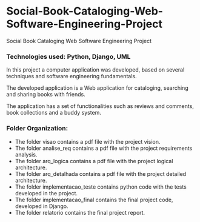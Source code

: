 # Social-Book-Cataloging-Web-Software-Engineering-Project
Social Book Cataloging Web Software Engineering Project

### Technologies used: Python, Django, UML

In this project a computer application was developed, based on several techniques and 
software engineering fundamentals. 

The developed application is a Web application for cataloging, searching and sharing books with friends. 

The application has a set of functionalities such as 
reviews and comments, book collections and a buddy system.

### Folder Organization:

* The folder visao contains a pdf file with the project vision.
* The folder analise_req contains a pdf file with the project requirements analysis.
* The folder arq_logica contains a pdf file with the project logical architecture.
* The folder arq_detalhada contains a pdf file with the project detailed architecture.
* The folder implementacao_teste contains python code with the tests developed in the project.
* The folder implementacao_final contains the final project code, developed in Django.
* The folder relatorio contains the final project report.


